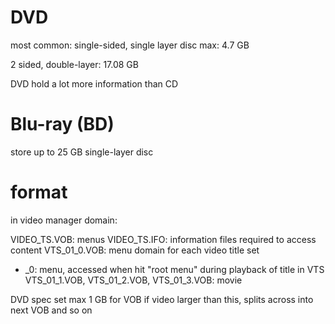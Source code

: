 # DVD
most common: single-sided, single layer disc
max: 4.7 GB

2 sided, double-layer: 17.08 GB

DVD hold a lot more information than CD

# Blu-ray (BD)
store up to 25 GB single-layer disc

# format
in video manager domain:

VIDEO_TS.VOB: menus
VIDEO_TS.IFO: information files required to access content
VTS_01_0.VOB: menu domain for each video title set
  - _0: menu, accessed when hit "root menu" during playback of title in VTS
VTS_01_1.VOB, VTS_01_2.VOB, VTS_01_3.VOB: movie

DVD spec set max 1 GB for VOB 
if video larger than this, splits across into next VOB and so on







